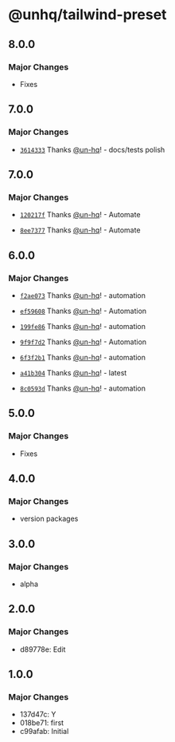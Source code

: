 # @unhq/tailwind-preset

## 8.0.0

### Major Changes

- Fixes

## 7.0.0

### Major Changes

- [`3614333`](https://github.com/un-hq/unui/commit/3614333ad637deae8a59505a7801a19132f97b70) Thanks [@un-hq](https://github.com/un-hq)! - docs/tests polish

## 7.0.0

### Major Changes

- [`120217f`](https://github.com/un-hq/unui/commit/120217f70f308c78c2fd6f4edb72e9ce10842037) Thanks [@un-hq](https://github.com/un-hq)! - Automate

- [`8ee7377`](https://github.com/un-hq/unui/commit/8ee73773e60a41a056d9adc8cae99ff69ce0d06b) Thanks [@un-hq](https://github.com/un-hq)! - Automate

## 6.0.0

### Major Changes

- [`f2ae073`](https://github.com/un-hq/unui/commit/f2ae073af5dd5917c0eb42288b045f81c899a476) Thanks [@un-hq](https://github.com/un-hq)! - automation

- [`ef59608`](https://github.com/un-hq/unui/commit/ef59608619a0e81679b1b6d6a79a7d5f248340f3) Thanks [@un-hq](https://github.com/un-hq)! - Automation

- [`199fe86`](https://github.com/un-hq/unui/commit/199fe86e416a64ac555fce56e4c1379d0c57cb12) Thanks [@un-hq](https://github.com/un-hq)! - automation

- [`9f9f7d2`](https://github.com/un-hq/unui/commit/9f9f7d238beaa1f5029014e7deba32eb9aab9c81) Thanks [@un-hq](https://github.com/un-hq)! - Automation

- [`6f3f2b1`](https://github.com/un-hq/unui/commit/6f3f2b11ddbd430f5b57171efd5a7ab2d3c94305) Thanks [@un-hq](https://github.com/un-hq)! - automation

- [`a41b304`](https://github.com/un-hq/unui/commit/a41b304db1a7accfd071126631e5ab1188753dde) Thanks [@un-hq](https://github.com/un-hq)! - latest

- [`8c0593d`](https://github.com/un-hq/unui/commit/8c0593dbaf3658fa5b36032e13fab6648b60b131) Thanks [@un-hq](https://github.com/un-hq)! - automation

## 5.0.0

### Major Changes

- Fixes

## 4.0.0

### Major Changes

- version packages

## 3.0.0

### Major Changes

- alpha

## 2.0.0

### Major Changes

- d89778e: Edit

## 1.0.0

### Major Changes

- 137d47c: Y
- 018be71: first
- c99afab: Initial
